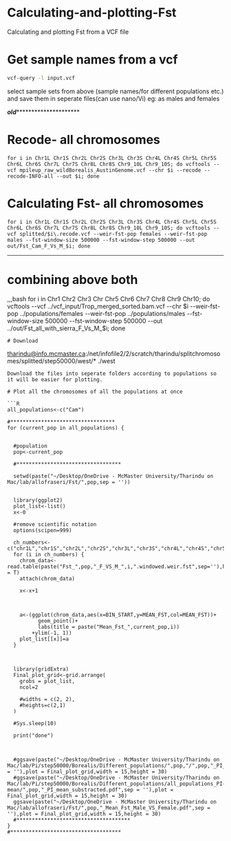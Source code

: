 # Calculating-and-plotting-Fst
Calculating and plotting Fst from a VCF file

# Get sample names from a vcf 
```bash
vcf-query -l input.vcf
```
select sample sets from above (sample names/for different populations etc.) and save them in seperate files(can use nano/Vi)
eg: as males and females

***********old********************************
# Recode- all chromosomes
```
for i in Chr1L Chr1S Chr2L Chr2S Chr3L Chr3S Chr4L Chr4S Chr5L Chr5S Chr6L Chr6S Chr7L Chr7S Chr8L Chr8S Chr9_10L Chr9_10S; do vcftools --vcf mpileup_raw_wildBorealis_AustinGenome.vcf --chr $i --recode --recode-INFO-all --out $i; done
```

# Calculating Fst- all chromosomes
```
for i in Chr1L Chr1S Chr2L Chr2S Chr3L Chr3S Chr4L Chr4S Chr5L Chr5S Chr6L Chr6S Chr7L Chr7S Chr8L Chr8S Chr9_10L Chr9_10S; do vcftools --vcf splitted/$i\.recode.vcf --weir-fst-pop females --weir-fst-pop males --fst-window-size 500000 --fst-window-step 500000 --out out/Fst_Cam_F_Vs_M_$i; done

```
************************************************
# combining above both

,,,bash
for i in Chr1 Chr2 Chr3 Chr Chr5 Chr6 Chr7 Chr8 Chr9 Chr10; do vcftools --vcf ../vcf_input/Trop_merged_sorted.bam.vcf --chr $i --weir-fst-pop ../populations/females --weir-fst-pop ../populations/males --fst-window-size 500000 --fst-window-step 500000 --out ../out/Fst_all_with_sierra_F_Vs_M_$i; done
```
# Download
```
tharindu@info.mcmaster.ca:/net/infofile2/2/scratch/tharindu/splitchromosomes/splitted/step50000/west/* ./west
```
Download the files into seperate folders according to populations so it will be easier for plotting.

# Plot all the chromosomes of all the populations at once

```R
all_populations<-c("Cam")

#**********************************
for (current_pop in all_populations) {
  
  
  #population
  pop<-current_pop
  
  #**********************************
  
  setwd(paste("~/Desktop/OneDrive - McMaster University/Tharindu on Mac/lab/allofraseri/Fst/",pop,sep = ''))
  
  
  library(ggplot2)
  plot_list<-list()
  x<-0
  
  #remove scientific notation
  options(scipen=999)
  
  ch_numbers<-c("chr1L","chr1S","chr2L","chr2S","chr3L","chr3S","chr4L","chr4S","chr5L","chr5S","chr6L","chr6S","chr7L","chr7S","chr8L","chr8S","chr9_10L","chr9_10S")
  for (i in ch_numbers) {
    chrom_data<-read.table(paste("Fst_",pop,"_F_VS_M_",i,".windowed.weir.fst",sep=''),header = T)
    attach(chrom_data)
    
    x<-x+1
    
    
    
    a<-(ggplot(chrom_data,aes(x=BIN_START,y=MEAN_FST,col=MEAN_FST))+
          geom_point()+
          labs(title = paste("Mean_Fst_",current_pop,i))
        +ylim(-1, 1))
    plot_list[[x]]=a
  }
  
  
  
  library(gridExtra)
  Final_plot_grid<-grid.arrange(
    grobs = plot_list,
    ncol=2
    
    #widths = c(2, 2),
    #heights=c(2,1)
  )
  
  #Sys.sleep(10)
  
  print("done")
  
  
  
  #ggsave(paste("~/Desktop/OneDrive - McMaster University/Tharindu on Mac/lab/Pi/step50000/Borealis/Different_populations/",pop,"/",pop,"_PI_mean_substracted.pdf",sep = ''),plot = Final_plot_grid,width = 15,height = 30)
  #ggsave(paste("~/Desktop/OneDrive - McMaster University/Tharindu on Mac/lab/Pi/step50000/Borealis/Different_populations/all_populations_PI-mean/",pop,"_PI_mean_substracted.pdf",sep = ''),plot = Final_plot_grid,width = 15,height = 30)
  ggsave(paste("~/Desktop/OneDrive - McMaster University/Tharindu on Mac/lab/allofraseri/Fst/",pop,"_Mean_Fst_Male_VS_Female.pdf",sep = ''),plot = Final_plot_grid,width = 15,height = 30)
  #*************************************
}
#************************************
```
